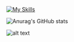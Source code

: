 [![My Skills](https://skillicons.dev/icons?i=js,html,css,discord,docker,py,vscode,git&perline=4)](https://skillicons.dev)

![Anurag's GitHub stats](https://github-readme-stats.vercel.app/api?username=Seketsu&theme=dark&show_icons=true)

 ![alt text](https://raw.githubusercontent.com/trinib/trinib/82213791fa9ff58d3ca768ddd6de2489ec23ffca/images/footer.svg)
